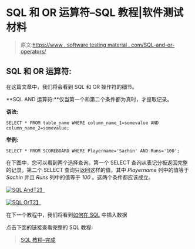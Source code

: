 # SQL 和 OR 运算符–SQL 教程|软件测试材料

> 原文:[https://www . software testing material . com/SQL-and-or-operators/](https://www.softwaretestingmaterial.com/sql-and-or-operators/)

## SQL 和 OR 运算符:

在这篇文章中，我们将会看到 SQL 和 OR 操作符的细节。

**SQL AND 运算符:**仅当第一个和第二个条件都为真时，才提取记录。

**语法:**

```
SELECT * FROM table_name WHERE column_name_1=somevalue AND column_name_2=somevalue;
```

**举例:**

```
SELECT * FROM SCOREBOARD WHERE Playername='Sachin' AND Runs='100';
```

在下图中，您可以看到两个选择查询。第一个 SELECT 查询从表记分板返回完整的记录。第二个 SELECT 查询只返回这样的值，其中 *Playername* 列中的值等于 *Sachin* 并且 *Runs* 列中的值等于 *100* 。这两个条件都应该成立。

[![SQL And](../Images/76fd54e9f9e71afe509478b6769f2595.png "SQL And")T2】](https://www.softwaretestingmaterial.com/wp-content/uploads/2017/04/sql-and.png)

[![SQL Or](../Images/e9a4e97a4384732329c72d140d533b7a.png "SQL Or")T2】](https://www.softwaretestingmaterial.com/wp-content/uploads/2017/04/sql-or.png)

在下一个教程中，我们将看到[如何在 SQL](https://www.softwaretestingmaterial.com/sql-insert-query/) 中插入数据

点击下面的链接查看完整的 SQL 教程:

> [SQL 教程–完成](https://www.softwaretestingmaterial.com/sql-tutorial-complete/)
